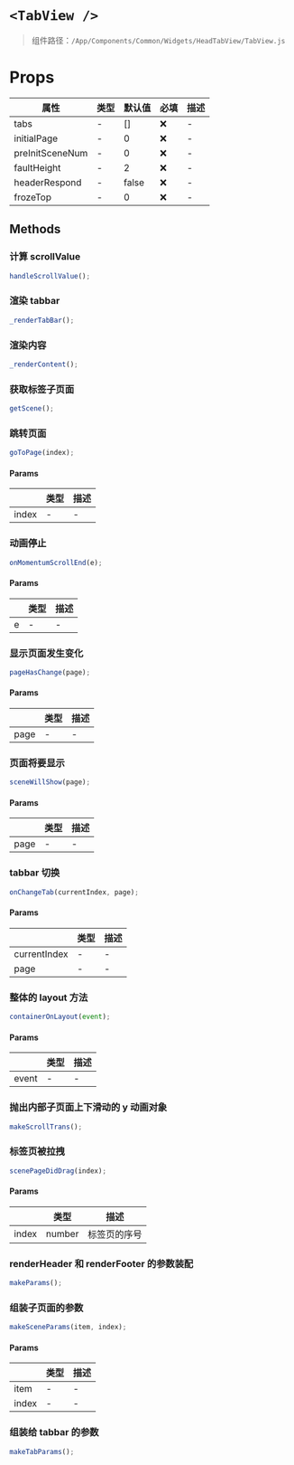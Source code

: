 # `<TabView />`

> 组件路径：`/App/Components/Common/Widgets/HeadTabView/TabView.js`

# Props

| 属性            | 类型 | 默认值 | 必填 | 描述 |
| --------------- | ---- | ------ | ---- | ---- |
| tabs            | -    | []     | ❌   | -    |
| initialPage     | -    | 0      | ❌   | -    |
| preInitSceneNum | -    | 0      | ❌   | -    |
| faultHeight     | -    | 2      | ❌   | -    |
| headerRespond   | -    | false  | ❌   | -    |
| frozeTop        | -    | 0      | ❌   | -    |

## Methods

### 计算 scrollValue

```js
handleScrollValue();
```

### 渲染 tabbar

```js
_renderTabBar();
```

### 渲染内容

```js
_renderContent();
```

### 获取标签子页面

```js
getScene();
```

### 跳转页面

```js
goToPage(index);
```

#### Params

|       | 类型 | 描述 |
| ----- | ---- | ---- |
| index | -    | -    |

### 动画停止

```js
onMomentumScrollEnd(e);
```

#### Params

|     | 类型 | 描述 |
| --- | ---- | ---- |
| e   | -    | -    |

### 显示页面发生变化

```js
pageHasChange(page);
```

#### Params

|      | 类型 | 描述 |
| ---- | ---- | ---- |
| page | -    | -    |

### 页面将要显示

```js
sceneWillShow(page);
```

#### Params

|      | 类型 | 描述 |
| ---- | ---- | ---- |
| page | -    | -    |

### tabbar 切换

```js
onChangeTab(currentIndex, page);
```

#### Params

|              | 类型 | 描述 |
| ------------ | ---- | ---- |
| currentIndex | -    | -    |
| page         | -    | -    |

### 整体的 layout 方法

```js
containerOnLayout(event);
```

#### Params

|       | 类型 | 描述 |
| ----- | ---- | ---- |
| event | -    | -    |

### 抛出内部子页面上下滑动的 y 动画对象

```js
makeScrollTrans();
```

### 标签页被拉拽

```js
scenePageDidDrag(index);
```

#### Params

|       | 类型   | 描述         |
| ----- | ------ | ------------ |
| index | number | 标签页的序号 |

### renderHeader 和 renderFooter 的参数装配

```js
makeParams();
```

### 组装子页面的参数

```js
makeSceneParams(item, index);
```

#### Params

|       | 类型 | 描述 |
| ----- | ---- | ---- |
| item  | -    | -    |
| index | -    | -    |

### 组装给 tabbar 的参数

```js
makeTabParams();
```
